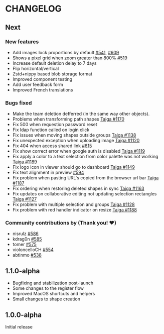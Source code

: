 # CHANGELOG #

## Next

### New features

- Add images lock proportions by default [#541](https://github.com/penpot/penpot/discussions/541), [#609](https://github.com/penpot/penpot/issues/609)
- Shows a pixel grid when zoom greater than 800% [#519](https://github.com/penpot/penpot/discussions/519)
- Increase default deletion delay to 7 days
- Flip horizontal/vertical
- Zstd+nippy based blob storage format
- Improved component testing
- Add user feedback form
- Improved French translations

### Bugs fixed

- Make the team deletion defferred (in the same way other objects).
- Problems when transforming path shapes [Taiga #1170](https://tree.taiga.io/project/penpot/issue/1170)
- Fix 500 when requestion password reset
- Fix ldap function called on login click
- Fix issues when moving shapes outside groups [Taiga #1138](https://tree.taiga.io/project/penpot/issue/1138)
- Fix unexpected exception when uploading image [Taiga #1120](https://tree.taiga.io/project/penpot/issue/1120)
- Fix 404 when access shared link [#615](https://github.com/penpot/penpot/issues/615)
- Fix show correct error when google auth is disabled [Taiga #1119](https://tree.taiga.io/project/penpot/issue/1119)
- Fix apply a color to a text selection from color palette was not working [Taiga #1189](https://tree.taiga.io/project/penpot/issue/1189)
- Fix logo icon in viewer should go to dashboard [Taiga #1149](https://tree.taiga.io/project/penpot/issue/1149)
- Fix text alignment in preview [#594](https://github.com/penpot/penpot/issues/594)
- Fix problem when pasting URL's copied from the browser url bar [Taiga #1187](https://tree.taiga.io/project/penpot/issue/1187)
- Fix ordering when restoring deleted shapes in sync [Taiga #1163](https://tree.taiga.io/project/penpot/issue/1163)
- Fix updates on collaborative editing not updating selection rectangles [Taiga #1127](https://tree.taiga.io/project/penpot/issue/1127)
- Fix problem with multiple selection and groups [Taiga #1128](https://tree.taiga.io/project/penpot/issue/1128)
- Fix problem with red handler indicator on resize [Taiga #1188](https://tree.taiga.io/project/penpot/issue/1188)

### Community contributions by (Thank you! :heart:)

- nisrulz [#586](https://github.com/penpot/penpot/pull/586)
- kdrag0n [#585](https://github.com/penpot/penpot/pull/585)
- tomer [#575](https://github.com/penpot/penpot/pull/575)
- violoncelloCH [#554](https://github.com/penpot/penpot/pull/554)
- abtinmo [#538](https://github.com/penpot/penpot/pull/538)

## 1.1.0-alpha

- Bugfixing and stabilization post-launch
- Some changes to the register flow
- Improved MacOS shortcuts and helpers
- Small changes to shape creation


## 1.0.0-alpha

Initial release
